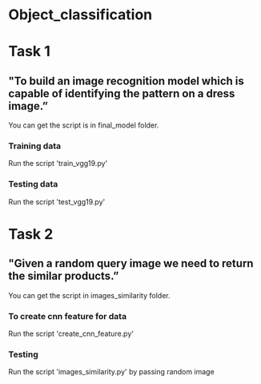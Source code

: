# Object_classification

# Task 1

## "To build an image recognition model which is capable of identifying the pattern on a dress image.”

  You can get the script is in final_model folder.

### Training data

  Run the script 'train_vgg19.py'

### Testing data

  Run the script 'test_vgg19.py'


# Task 2

## "Given a random query image we need to return the similar products.”

  You can get the script in images_similarity folder.

### To create cnn feature for data
 Run the script 'create_cnn_feature.py'

### Testing
 Run the script 'images_similarity.py' by passing random image
